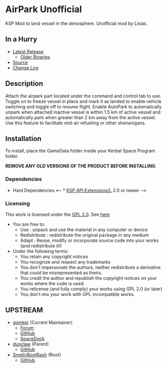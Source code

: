 # AirPark Unofficial 

KSP Mod to land vessel in the atmosphere. Unofficial mod by Lisias.

## In a Hurry

* [Latest Release](https://github.com/net-lisias-kspu/AirPark/releases)
	* [Older Binaries](https://github.com/net-lisias-kspu/AirPark/tree/Archive)
* [Source](https://github.com/net-lisias-kspu/AirPark)
* [Change Log](./CHANGE_LOG.md)


## Description

Attach the airpark part located under the command and control tab to use. Toggle on to freeze vessel in place and mark it as landed to enable vehicle switching and toggle off to resume flight. Enable AutoPark to automatically unpark when attached inactive vessel is within 1.5 km of active vessel and automatically park when greater than 2 km away from the  active vessel. Use this feature to facilitate mid-air refueling or other shenanigans.


## Installation

To install, place the GameData folder inside your Kerbal Space Program folder.

**REMOVE ANY OLD VERSIONS OF THE PRODUCT BEFORE INSTALLING**.

### Dependencies
* Hard Dependencies
<--		* [KSP API Extensions/L](https://github.com/net-lisias-ksp/KSPAPIExtensions) 2.0 or newer -->

### Licensing
This work is licensed under the [GPL 2.0](https://www.gnu.org/licenses/gpl-2.0.txt). See [here](./LICENSE)

+ You are free to:
	- Use : unpack and use the material in any computer or device
	- Redistribute : redistribute the original package in any medium
	- Adapt : Reuse, modify or incorporate source code into your works (and redistribute it!) 
+ Under the following terms:
	- You retain any copyright notices
	- You recognize and respect any trademarks
	- You don't impersonate the authors, neither redistribute a derivative that could be misrepresented as theirs.
	- You credit the author and republish the copyright notices on your works where the code is used.
	- You relicense (and fully comply) your works using GPL 2.0 (or later)
	- You don't mix your work with GPL incompatible works.


## UPSTREAM

* [gomker](https://forum.kerbalspaceprogram.com/index.php?/profile/141269-gomker/) (Current Maintainer)
	+ [Forum](https://forum.kerbalspaceprogram.com/index.php?/topic/162504-13-airpark-continued/)
	+ [GitHub](https://github.com/gomker/AirPark)
	+ [SpaceDock](https://spacedock.info/mod/936/AirPark%20Continued)
* [dunclaw](https://forum.kerbalspaceprogram.com/index.php?/profile/151301-dunclaw/) (Parent)
	+ [GitHub](https://github.com/dunclaw/AirPark)
* [SmellyBootRash](https://forum.kerbalspaceprogram.com/index.php?/profile/152610-smelly/) (Root)
	+ [GitHub](https://github.com/SmellyBootRash/AirPark)
